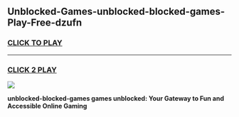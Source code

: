
## Unblocked-Games-unblocked-blocked-games-Play-Free-dzufn
<h3>
<a href="https://premium76.site?title=unblocked-blocked-games&ref=18A">CLICK TO PLAY</a></h3>
<hr>

<h3>
<a href="https://premium76.site?title=unblocked-blocked-games&ref=18A">CLICK 2 PLAY</a>
  
</h3>

<a href="https://premium76.site?title=unblocked-blocked-games&ref=18A"><img src="https://clearcache.store/games.png"></a>


**unblocked-blocked-games games unblocked: Your Gateway to Fun and Accessible Online Gaming**
